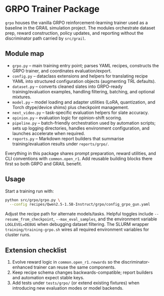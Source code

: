 # GRPO Trainer Package

`grpo` houses the vanilla GRPO reinforcement-learning trainer used as a
baseline in the GRAIL simulation project. The modules orchestrate dataset
prep, reward construction, policy updates, and reporting without the
discriminator path carried by `src/grail`.

## Module map

- `grpo.py` – main training entry point; parses YAML recipes, constructs the
  GRPO trainer, and coordinates evaluation/export.
- `config.py` – dataclass extensions and helpers for translating recipe YAML
  into structured configuration objects (augmenting TRL defaults).
- `dataset.py` – converts cleaned slates into GRPO-ready training/evaluation
  examples, handling filtering, batching, and optional mixtures.
- `model.py` – model loading and adapter utilities (LoRA, quantization, and
  Torch dtype/device shims) plus checkpoint management.
- `next_video.py` – task-specific evaluation helpers for slate accuracy.
- `opinion.py` – evaluation logic for opinion-shift scoring.
- `pipeline.py` – batch-friendly orchestration used by automation scripts; sets
  up logging directories, handles environment configuration, and launches
  accelerate when required.
- `reports.py` – Markdown report builders that summarise training/evaluation
  results under `reports/grpo/`.

Everything in this package shares prompt preparation, reward utilities, and CLI
conventions with `common.open_r1`. Add reusable building blocks there first so
both GRPO and GRAIL benefit.

## Usage

Start a training run with:

```bash
python src/grpo/grpo.py \
  --config recipes/Qwen2.5-1.5B-Instruct/grpo/config_grpo_gun.yaml
```

Adjust the recipe path for alternate models/tasks. Helpful toggles include
`--resume_from_checkpoint`, `--max_eval_samples`, and the environment variable
`LOGLEVEL=DEBUG` when debugging dataset filtering. The SLURM wrapper
`training/training-grpo.sh` wires all required environment variables for
cluster runs.

## Extension checklist

1. Evolve reward logic in `common.open_r1.rewards` so the discriminator-enhanced
   trainer can reuse the same components.
2. Keep recipe schema changes backwards-compatible; report builders and
   automation expect stable keys.
3. Add tests under `tests/grpo/` (or extend existing fixtures) when introducing
   new evaluation modes or model backends.
